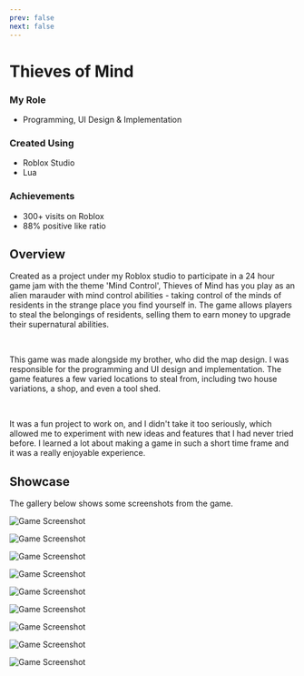 ```yaml
---
prev: false
next: false
---
```


# Thieves of Mind

### My Role
- Programming, UI Design & Implementation

### Created Using
- Roblox Studio
- Lua

### Achievements
- 300+ visits on Roblox
- 88% positive like ratio

## Overview
Created as a project under my Roblox studio to participate in a 24 hour game jam with the theme 'Mind Control', Thieves of Mind has you play as an alien marauder with mind control abilities - taking control of the minds of residents in the strange place you find yourself in. The game allows players to steal the belongings of residents, selling them to earn money to upgrade their supernatural abilities.

<br />

This game was made alongside my brother, who did the map design. I was responsible for the programming and UI design and implementation. The game features a few varied locations to steal from, including two house variations, a shop, and even a tool shed.

<br />

It was a fun project to work on, and I didn't take it too seriously, which allowed me to experiment with new ideas and features that I had never tried before. I learned a lot about making a game in such a short time frame and it was a really enjoyable experience.


## Showcase
The gallery below shows some screenshots from the game.

![Game Screenshot](https://tr.rbxcdn.com/180DAY-bc8486a2b99c9aaa1594b7b68d2d5a35/150/150/Image/Webp/noFilter)

![Game Screenshot](https://tr.rbxcdn.com/180DAY-32d4e4066c4b0e5b451935ac758a5019/768/432/Image/Webp/noFilter)

![Game Screenshot](https://i.imgur.com/NLjXmrE.jpeg)

![Game Screenshot](https://i.imgur.com/ZYAgMl9.jpeg)

![Game Screenshot](https://i.imgur.com/gtLdixO.jpeg)

![Game Screenshot](https://i.imgur.com/jgVW7Fn.jpeg)

![Game Screenshot](https://i.imgur.com/xWBM1ky.jpeg)

![Game Screenshot](https://i.imgur.com/7eOuHei.jpeg)

![Game Screenshot](https://i.imgur.com/pe967Jf.jpeg)